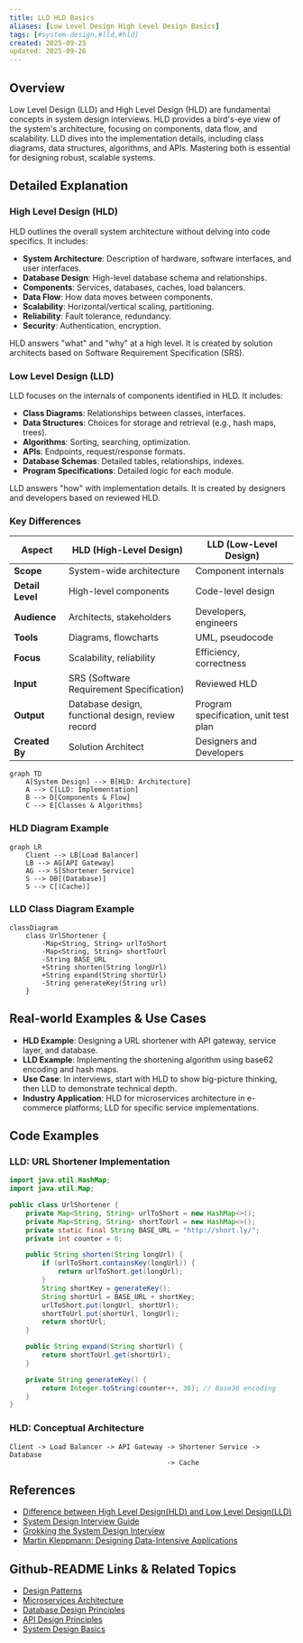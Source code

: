 ```yaml
---
title: LLD HLD Basics
aliases: [Low Level Design High Level Design Basics]
tags: [#system-design,#lld,#hld]
created: 2025-09-25
updated: 2025-09-26
---
```


## Overview

Low Level Design (LLD) and High Level Design (HLD) are fundamental concepts in system design interviews. HLD provides a bird's-eye view of the system's architecture, focusing on components, data flow, and scalability. LLD dives into the implementation details, including class diagrams, data structures, algorithms, and APIs. Mastering both is essential for designing robust, scalable systems.

## Detailed Explanation

### High Level Design (HLD)

HLD outlines the overall system architecture without delving into code specifics. It includes:

- **System Architecture**: Description of hardware, software interfaces, and user interfaces.
- **Database Design**: High-level database schema and relationships.
- **Components**: Services, databases, caches, load balancers.
- **Data Flow**: How data moves between components.
- **Scalability**: Horizontal/vertical scaling, partitioning.
- **Reliability**: Fault tolerance, redundancy.
- **Security**: Authentication, encryption.

HLD answers "what" and "why" at a high level. It is created by solution architects based on Software Requirement Specification (SRS).

### Low Level Design (LLD)

LLD focuses on the internals of components identified in HLD. It includes:

- **Class Diagrams**: Relationships between classes, interfaces.
- **Data Structures**: Choices for storage and retrieval (e.g., hash maps, trees).
- **Algorithms**: Sorting, searching, optimization.
- **APIs**: Endpoints, request/response formats.
- **Database Schemas**: Detailed tables, relationships, indexes.
- **Program Specifications**: Detailed logic for each module.

LLD answers "how" with implementation details. It is created by designers and developers based on reviewed HLD.

### Key Differences

| Aspect          | HLD (High-Level Design)     | LLD (Low-Level Design)     |
|-----------------|-----------------------------|-----------------------------|
| **Scope**      | System-wide architecture    | Component internals         |
| **Detail Level**| High-level components       | Code-level design           |
| **Audience**   | Architects, stakeholders    | Developers, engineers       |
| **Tools**      | Diagrams, flowcharts        | UML, pseudocode             |
| **Focus**      | Scalability, reliability    | Efficiency, correctness     |
| **Input**      | SRS (Software Requirement Specification) | Reviewed HLD               |
| **Output**     | Database design, functional design, review record | Program specification, unit test plan |
| **Created By** | Solution Architect           | Designers and Developers    |

```mermaid
graph TD
    A[System Design] --> B[HLD: Architecture]
    A --> C[LLD: Implementation]
    B --> D[Components & Flow]
    C --> E[Classes & Algorithms]
```

### HLD Diagram Example

```mermaid
graph LR
    Client --> LB[Load Balancer]
    LB --> AG[API Gateway]
    AG --> S[Shortener Service]
    S --> DB[(Database)]
    S --> C[(Cache)]
```

### LLD Class Diagram Example

```mermaid
classDiagram
    class UrlShortener {
        -Map<String, String> urlToShort
        -Map<String, String> shortToUrl
        -String BASE_URL
        +String shorten(String longUrl)
        +String expand(String shortUrl)
        -String generateKey(String url)
    }
```

## Real-world Examples & Use Cases

- **HLD Example**: Designing a URL shortener with API gateway, service layer, and database.
- **LLD Example**: Implementing the shortening algorithm using base62 encoding and hash maps.
- **Use Case**: In interviews, start with HLD to show big-picture thinking, then LLD to demonstrate technical depth.
- **Industry Application**: HLD for microservices architecture in e-commerce platforms; LLD for specific service implementations.

## Code Examples

### LLD: URL Shortener Implementation

```java
import java.util.HashMap;
import java.util.Map;

public class UrlShortener {
    private Map<String, String> urlToShort = new HashMap<>();
    private Map<String, String> shortToUrl = new HashMap<>();
    private static final String BASE_URL = "http://short.ly/";
    private int counter = 0;

    public String shorten(String longUrl) {
        if (urlToShort.containsKey(longUrl)) {
            return urlToShort.get(longUrl);
        }
        String shortKey = generateKey();
        String shortUrl = BASE_URL + shortKey;
        urlToShort.put(longUrl, shortUrl);
        shortToUrl.put(shortUrl, longUrl);
        return shortUrl;
    }

    public String expand(String shortUrl) {
        return shortToUrl.get(shortUrl);
    }

    private String generateKey() {
        return Integer.toString(counter++, 36); // Base36 encoding
    }
}
```

### HLD: Conceptual Architecture

```
Client -> Load Balancer -> API Gateway -> Shortener Service -> Database
                                       -> Cache
```

## References

- [Difference between High Level Design(HLD) and Low Level Design(LLD)](https://www.geeksforgeeks.org/difference-between-high-level-design-and-low-level-design/)
- [System Design Interview Guide](https://github.com/donnemartin/system-design-primer)
- [Grokking the System Design Interview](https://www.educative.io/courses/grokking-the-system-design-interview)
- [Martin Kleppmann: Designing Data-Intensive Applications](https://dataintensive.net/)

## Github-README Links & Related Topics

- [Design Patterns](design-patterns/)
- [Microservices Architecture](microservices-architecture/)
- [Database Design Principles](database-design-principles/)
- [API Design Principles](api-design-principles/)
- [System Design Basics](system-design-basics/)
